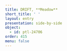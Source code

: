 ```yaml
---
title: DRIFT, **Meadow**
short_title: ' '
layout: entry
presentation: side-by-side
object:
  - id: ptl-24706
order: 415
menu: false
---
```


